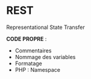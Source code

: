 # REST

Representational State Transfer

**CODE PROPRE** :

- Commentaires
- Nommage des variables
- Formatage
- PHP : Namespace
